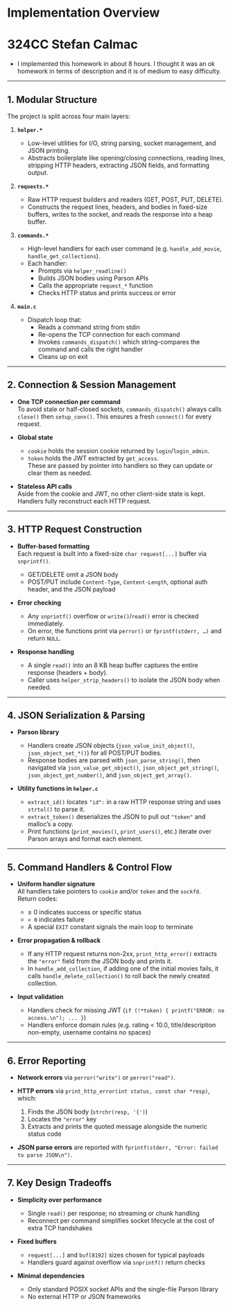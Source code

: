 # Implementation Overview
# 324CC Stefan Calmac

- I implemented this homework in about 8 hours. I thought it was an ok homework in terms of description and it is of medium to easy difficulty.

---

## 1. Modular Structure

The project is split across four main layers:

1. **`helper.*`**  
   - Low-level utilities for I/O, string parsing, socket management, and JSON printing.  
   - Abstracts boilerplate like opening/closing connections, reading lines, stripping HTTP headers, extracting JSON fields, and formatting output.

2. **`requests.*`**  
   - Raw HTTP request builders and readers (GET, POST, PUT, DELETE).  
   - Constructs the request lines, headers, and bodies in fixed-size buffers, writes to the socket, and reads the response into a heap buffer.

3. **`commands.*`**  
   - High-level handlers for each user command (e.g. `handle_add_movie`, `handle_get_collections`).  
   - Each handler:
     - Prompts via `helper_readline()`
     - Builds JSON bodies using Parson APIs
     - Calls the appropriate `request_*` function
     - Checks HTTP status and prints success or error

4. **`main.c`**  
   - Dispatch loop that:
     - Reads a command string from stdin
     - Re-opens the TCP connection for each command
     - Invokes `commands_dispatch()` which string-compares the command and calls the right handler
     - Cleans up on exit

---

## 2. Connection & Session Management

- **One TCP connection per command**  
  To avoid stale or half-closed sockets, `commands_dispatch()` always calls `close()` then `setup_conn()`. This ensures a fresh `connect()` for every request.

- **Global state**  
  - `cookie` holds the session cookie returned by `login`/`login_admin`.  
  - `token` holds the JWT extracted by `get_access`.  
  These are passed by pointer into handlers so they can update or clear them as needed.

- **Stateless API calls**  
  Aside from the cookie and JWT, no other client-side state is kept. Handlers fully reconstruct each HTTP request.

---

## 3. HTTP Request Construction

- **Buffer-based formatting**  
  Each request is built into a fixed-size `char request[...]` buffer via `snprintf()`.  
  - GET/DELETE omit a JSON body  
  - POST/PUT include `Content-Type`, `Content-Length`, optional auth header, and the JSON payload

- **Error checking**  
  - Any `snprintf()` overflow or `write()`/`read()` error is checked immediately.  
  - On error, the functions print via `perror()` or `fprintf(stderr, …)` and return `NULL`.

- **Response handling**  
  - A single `read()` into an 8 KB heap buffer captures the entire response (headers + body).  
  - Caller uses `helper_strip_headers()` to isolate the JSON body when needed.

---

## 4. JSON Serialization & Parsing

- **Parson library**  
  - Handlers create JSON objects (`json_value_init_object()`, `json_object_set_*()`) for all POST/PUT bodies.  
  - Response bodies are parsed with `json_parse_string()`, then navigated via `json_value_get_object()`, `json_object_get_string()`, `json_object_get_number()`, and `json_object_get_array()`.

- **Utility functions in `helper.c`**  
  - `extract_id()` locates `"id":` in a raw HTTP response string and uses `strtol()` to parse it.  
  - `extract_token()` deserializes the JSON to pull out `"token"` and malloc’s a copy.  
  - Print functions (`print_movies()`, `print_users()`, etc.) iterate over Parson arrays and format each element.

---

## 5. Command Handlers & Control Flow

- **Uniform handler signature**  
  All handlers take pointers to `cookie` and/or `token` and the `sockfd`.  
  Return codes:  
  - ≥ 0 indicates success or specific status  
  - `< 0` indicates failure  
  - A special `EXIT` constant signals the main loop to terminate

- **Error propagation & rollback**  
  - If any HTTP request returns non-2xx, `print_http_error()` extracts the `"error"` field from the JSON body and prints it.  
  - In `handle_add_collection`, if adding one of the initial movies fails, it calls `handle_delete_collection()` to roll back the newly created collection.

- **Input validation**  
  - Handlers check for missing JWT (`if (!*token) { printf("ERROR: no access.\n"); ... }`)  
  - Handlers enforce domain rules (e.g. rating < 10.0, title/description non-empty, username contains no spaces)

---

## 6. Error Reporting

- **Network errors** via `perror("write")` or `perror("read")`.  
- **HTTP errors** via `print_http_error(int status, const char *resp)`, which:
  1. Finds the JSON body (`strchr(resp, '{')`)  
  2. Locates the `"error"` key  
  3. Extracts and prints the quoted message alongside the numeric status code

- **JSON parse errors** are reported with `fprintf(stderr, "Error: failed to parse JSON\n")`.

---

## 7. Key Design Tradeoffs

- **Simplicity over performance**  
  - Single `read()` per response; no streaming or chunk handling  
  - Reconnect per command simplifies socket lifecycle at the cost of extra TCP handshakes

- **Fixed buffers**  
  - `request[...]` and `buf[8192]` sizes chosen for typical payloads  
  - Handlers guard against overflow via `snprintf()` return checks

- **Minimal dependencies**  
  - Only standard POSIX socket APIs and the single-file Parson library  
  - No external HTTP or JSON frameworks
